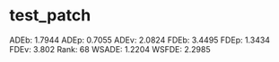 # test_patch

ADEb: 1.7944
ADEp: 0.7055
ADEv: 2.0824
FDEb: 3.4495
FDEp: 1.3434
FDEv: 3.802
Rank: 68
WSADE: 1.2204
WSFDE: 2.2985